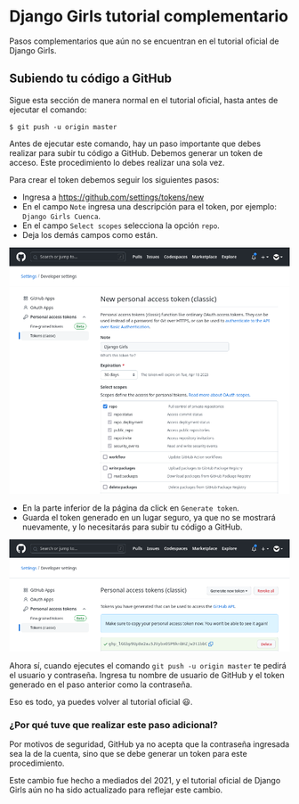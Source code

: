 # Django Girls tutorial complementario

Pasos complementarios que aún no se encuentran en el tutorial oficial de Django Girls.

## Subiendo tu código a GitHub

Sigue esta sección de manera normal en el tutorial oficial,
hasta antes de ejecutar el comando:

```
$ git push -u origin master
```

Antes de ejecutar este comando, hay un paso importante que debes realizar para subir tu código a GitHub.
Debemos generar un token de acceso. Este procedimiento lo debes realizar una sola vez.

Para crear el token debemos seguir los siguientes pasos:

- Ingresa a https://github.com/settings/tokens/new
- En el campo `Note` ingresa una descripción para el token, por ejemplo: `Django Girls Cuenca`.
- En el campo `Select scopes` selecciona la opción `repo`.
- Deja los demás campos como están.

![](new-token.png)

- En la parte inferior de la página da click en `Generate token`.
- Guarda el token generado en un lugar seguro, ya que no se mostrará nuevamente,
  y lo necesitarás para subir tu código a GitHub.

![](generated-token.png)

Ahora sí, cuando ejecutes el comando `git push -u origin master` te pedirá el usuario y contraseña.
Ingresa tu nombre de usuario de GitHub y el token generado en el paso anterior como la contraseña.

Eso es todo, ya puedes volver al tutorial oficial 😃.

### ¿Por qué tuve que realizar este paso adicional?

Por motivos de seguridad,
GitHub ya no acepta que la contraseña ingresada sea la de la cuenta,
sino que se debe generar un token para este procedimiento.

Este cambio fue hecho a mediados del 2021,
y el tutorial oficial de Django Girls aún no ha sido actualizado para reflejar este cambio.
